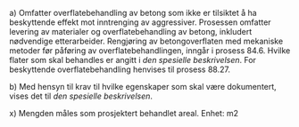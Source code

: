 a) Omfatter overflatebehandling av betong som ikke er tilsiktet å ha beskyttende effekt mot inntrenging av aggressiver. Prosessen omfatter levering av materialer og overflatebehandling av betong, inkludert nødvendige etterarbeider. Rengjøring av betongoverflaten med mekaniske metoder før påføring av overflatebehandlingen, inngår i prosess 84.6. Hvilke flater som skal behandles er angitt i *den spesielle beskrivelsen*. For beskyttende overflatebehandling henvises til prosess 88.27.

b) Med hensyn til krav til hvilke egenskaper som skal være dokumentert, vises det til *den spesielle beskrivelsen*.

x) Mengden måles som prosjektert behandlet areal. Enhet: m2

